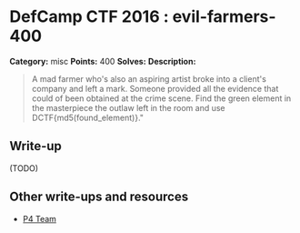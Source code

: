# DefCamp CTF 2016 : evil-farmers-400

**Category:** misc
**Points:** 400
**Solves:**
**Description:**

> A mad farmer who's also an aspiring artist broke into a client's company and left a mark. Someone provided all the evidence that could of been obtained at the crime scene. Find the green element in the masterpiece the outlaw left in the room and use DCTF{md5(found_element)}."

## Write-up

(TODO)

## Other write-ups and resources

* [P4 Team](https://github.com/p4-team/ctf/blob/master/2016-09-24-dctf/misc400/README.md)
